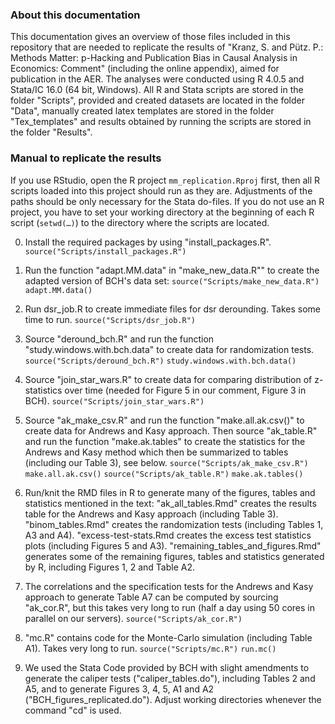 ### About this documentation
This documentation gives an overview of those files included in this repository that are needed to replicate the results of "Kranz, S. and Pütz. P.: Methods Matter: p-Hacking and Publication Bias in Causal Analysis in Economics: Comment" (including the online appendix), aimed for publication in the AER.
The analyses were conducted using R 4.0.5 and Stata/IC 16.0 (64 bit, Windows). All R and Stata scripts are stored in the folder "Scripts", provided and created datasets are located in the folder "Data", manually created latex templates are stored in the folder "Tex_templates" and results obtained by running the scripts are stored in the folder "Results". 


### Manual to replicate the results
If you use RStudio, open the R project 
`mm_replication.Rproj` first, then all R scripts loaded into this project should run as they are. Adjustments of the paths should be only necessary for the Stata do-files.
If you do not use an R project, you have to set your working directory at the beginning of each R script (`setwd(…)`) to the directory where the scripts are located.

0. Install the required packages by using "install_packages.R".
`source("Scripts/install_packages.R")`

1. Run the function "adapt.MM.data" in "make_new_data.R"" to create the adapted version of BCH's data set:
`source("Scripts/make_new_data.R")`
`adapt.MM.data()`

2. Run dsr_job.R to create immediate files for dsr derounding. Takes some time to run.
`source("Scripts/dsr_job.R")`

3. Source "deround_bch.R" and run the function "study.windows.with.bch.data" to create data for randomization tests.
`source("Scripts/deround_bch.R")`
`study.windows.with.bch.data()`

4. Source "join_star_wars.R" to create data for comparing distribution of z-statistics over time (needed for Figure 5 in our comment, Figure 3 in BCH).
`source("Scripts/join_star_wars.R")`

5. Source "ak_make_csv.R" and run the function "make.all.ak.csv()" to create data for Andrews and Kasy approach. Then source "ak_table.R" and run the function "make.ak.tables" to create the statistics for the Andrews and Kasy method which then be summarized to tables (including our Table 3), see below.
`source("Scripts/ak_make_csv.R")`
`make.all.ak.csv()`
`source("Scripts/ak_table.R")`
`make.ak.tables()`

6. Run/knit the RMD files in R to generate many of the figures, tables and statistics mentioned in the text:
"ak_all_tables.Rmd" creates the results table for the Andrews and Kasy approach (including Table 3).
"binom_tables.Rmd" creates the randomization tests (including Tables 1, A3 and A4).
"excess-test-stats.Rmd creates the excess test statistics plots (including Figures 5 and A3).
"remaining_tables_and_figures.Rmd" generates some of the remaining figures, tables and statistics generated by R, including Figures 1, 2 and Table A2.

7. The correlations and the specification tests for the Andrews and Kasy approach to generate Table A7 can be computed by sourcing "ak_cor.R", but this takes very long to run (half a day using 50 cores in parallel on our servers).
`source("Scripts/ak_cor.R")`

8. "mc.R" contains code for the Monte-Carlo simulation (including Table A1). Takes very long to run.
`source("Scripts/mc.R")`
`run.mc()`

9. We used the Stata Code provided by BCH with slight amendments to generate the caliper tests ("caliper_tables.do"), including Tables 2 and A5, and to generate Figures 3, 4, 5, A1 and A2 ("BCH_figures_replicated.do"). Adjust working directories whenever the command "cd" is used.
